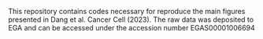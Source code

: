 This repository contains codes necessary for reproduce the main figures presented in Dang et al. Cancer Cell (2023). The raw data was deposited to EGA and can be accessed under the accession number EGAS00001006694 
